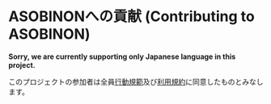 # ASOBINONへの貢献 (Contributing to ASOBINON)

**Sorry, we are currently supporting only Japanese language in this project.**

このプロジェクトの参加者は全員[行動規範](./CODE_OF_CONDUCT.md)及び[利用規約](./docs/eula.md)に同意したものとみなします。
